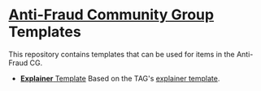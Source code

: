 # [Anti-Fraud Community Group](https://antifraudcg.github.io/) Templates

This repository contains templates that can be used for items in the Anti-Fraud
CG.

* [**Explainer** Template](https://github.com/antifraudcg/template/blob/main/EXPLAINER.md) Based on the TAG's [explainer template](https://github.com/w3ctag/tag.w3.org/blob/main/explainers/index.md#explainer-template).
